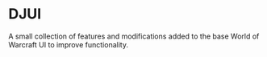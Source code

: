 # DJUI

A small collection of features and modifications added to the base World of Warcraft UI to improve functionality.
